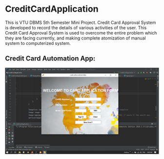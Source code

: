 # CreditCardApplication
This is VTU DBMS 5th Semester Mini Project. Credit Card Approval System is developed to record the details of various activities of the user. This Credit Card Approval System is used to overcome the entire problem which they are facing currently, and making complete atomization of manual system to computerized system.

## Credit Card Automation App: 
 <p align="center"> 
  <kbd>
  	<a href="https://github.com/deepakjaiswal2018" target="_blank">
		<img src="Project_Demo/1.png"></img>
	</a>
  </kbd>
</p>
